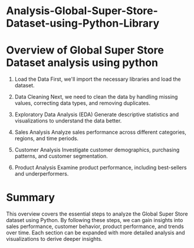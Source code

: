 # Analysis-Global-Super-Store-Dataset-using-Python-Library

# Overview of Global Super Store Dataset analysis using python 

1. Load the Data
First, we'll import the necessary libraries and load the dataset.

2. Data Cleaning
Next, we need to clean the data by handling missing values, correcting data types, and removing duplicates.

3. Exploratory Data Analysis (EDA)
Generate descriptive statistics and visualizations to understand the data better.

4. Sales Analysis
Analyze sales performance across different categories, regions, and time periods.

5. Customer Analysis
Investigate customer demographics, purchasing patterns, and customer segmentation.

6. Product Analysis
Examine product performance, including best-sellers and underperformers.

# Summary
This overview covers the essential steps to analyze the Global Super Store dataset using Python. By following these steps, we can gain insights into sales performance, customer behavior, product performance, and trends over time. Each section can be expanded with more detailed analysis and visualizations to derive deeper insights.
